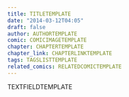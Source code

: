 ```yaml
---
title: TITLETEMPLATE
date: "2014-03-12T04:05"
draft: false
author: AUTHORTEMPLATE
comic: COMICIMAGETEMPLATE
chapter: CHAPTERTEMPLATE
chapter_link: CHAPTERLINKTEMPLATE
tags: TAGSLISTTEMPLATE
related_comics: RELATEDCOMICTEMPLATE
---
```

TEXTFIELDTEMPLATE